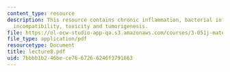 ```yaml
---
content_type: resource
description: This resource contains chronic inflammation, bacterial infection, blood
  incompatibility, toxicity and tumorigenesis.
file: https://ol-ocw-studio-app-qa.s3.amazonaws.com/courses/3-051j-materials-for-biomedical-applications-spring-2006/7bbbb1b246bece7667266246f3791663_lecture8.pdf
file_type: application/pdf
resourcetype: Document
title: lecture8.pdf
uid: 7bbbb1b2-46be-ce76-6726-6246f3791663
---
```

